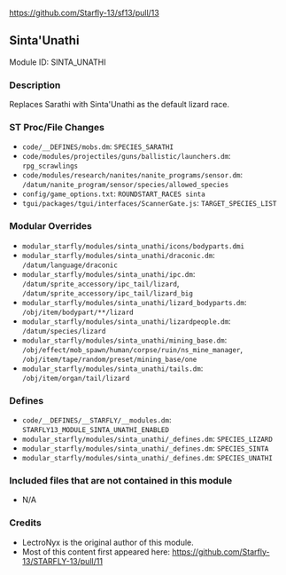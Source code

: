 https://github.com/Starfly-13/sf13/pull/13

## Sinta'Unathi

Module ID: SINTA_UNATHI

### Description

Replaces Sarathi with Sinta'Unathi as the default lizard race.

### ST Proc/File Changes

- `code/__DEFINES/mobs.dm`: `SPECIES_SARATHI`
- `code/modules/projectiles/guns/ballistic/launchers.dm`: `rpg_scrawlings`
- `code/modules/research/nanites/nanite_programs/sensor.dm`: `/datum/nanite_program/sensor/species/allowed_species`
- `config/game_options.txt`: `ROUNDSTART_RACES sinta`
- `tgui/packages/tgui/interfaces/ScannerGate.js`: `TARGET_SPECIES_LIST`

### Modular Overrides

- `modular_starfly/modules/sinta_unathi/icons/bodyparts.dmi`
- `modular_starfly/modules/sinta_unathi/draconic.dm`: `/datum/language/draconic`
- `modular_starfly/modules/sinta_unathi/ipc.dm`: `/datum/sprite_accessory/ipc_tail/lizard`, `/datum/sprite_accessory/ipc_tail/lizard_big`
- `modular_starfly/modules/sinta_unathi/lizard_bodyparts.dm`: `/obj/item/bodypart/**/lizard`
- `modular_starfly/modules/sinta_unathi/lizardpeople.dm`: `/datum/species/lizard`
- `modular_starfly/modules/sinta_unathi/mining_base.dm`: `/obj/effect/mob_spawn/human/corpse/ruin/ns_mine_manager`, `/obj/item/tape/random/preset/mining_base/one`
- `modular_starfly/modules/sinta_unathi/tails.dm`: `/obj/item/organ/tail/lizard`

### Defines

- `code/__DEFINES/__STARFLY/__modules.dm`: `STARFLY13_MODULE_SINTA_UNATHI_ENABLED`
- `modular_starfly/modules/sinta_unathi/_defines.dm`: `SPECIES_LIZARD`
- `modular_starfly/modules/sinta_unathi/_defines.dm`: `SPECIES_SINTA`
- `modular_starfly/modules/sinta_unathi/_defines.dm`: `SPECIES_UNATHI`

### Included files that are not contained in this module

- N/A

### Credits

- LectroNyx is the original author of this module.
- Most of this content first appeared here: https://github.com/Starfly-13/STARFLY-13/pull/11
